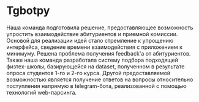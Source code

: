 # Tgbotpy

Наша команда подготовила решение, предоставляющее возможность упростить взаимодействие абитуриентов и приемной комиссии. Основой для реализации идей стало стремление к упрощению интерфейса, сведение времени взаимодействия с приложением к минимуму. Решена проблема  получения feedback'а от абитуриентов. Также наша команда разработала систему подбора подходящей физтех-школы, базирующейся на dataset, полученном в результате опроса студентов 1-го и 2-го курса. Другой предоставляемой возможностью является получение ответов на вопросы относительно поступления напрямую в telegram-бота, реализованной с помощью технологий web-парсинга.
